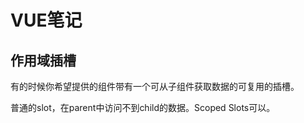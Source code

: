 #   VUE笔记

## 作用域插槽

有的时候你希望提供的组件带有一个可从子组件获取数据的可复用的插槽。

普通的slot，在parent中访问不到child的数据。Scoped Slots可以。